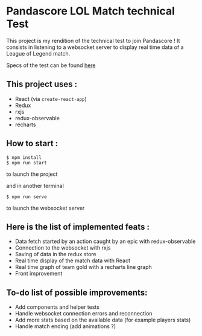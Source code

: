# Pandascore LOL Match technical Test

This project is my rendition of the technical test to join Pandascore ! It consists in listening to a websocket server to display real time data of a League of Legend match.

Specs of the test can be found [here](https://gist.github.com/NicolasMarlier/597a6fbf825d55bc31596b0567fbf0fb)

## This project uses :

- React (via `create-react-app`)
- Redux
- rxjs
- redux-observable
- recharts

## How to start :

```
$ npm install
$ npm run start
```

to launch the project

and in another terminal

```
$ npm run serve
```

to launch the websocket server

## Here is the list of implemented feats :

- Data fetch started by an action caught by an epic with redux-observable
- Connection to the websocket with rxjs
- Saving of data in the redux store
- Real time display of the match data with React
- Real time graph of team gold with a recharts line graph
- Front improvement

## To-do list of possible improvements:

- Add components and helper tests
- Handle websocket connection errors and reconnection
- Add more stats based on the available data (for example players stats)
- Handle match ending (add animations ?)
